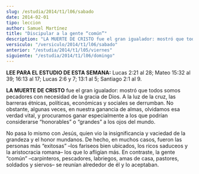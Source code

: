 ```yaml
---
slug: /estudia/2014/t1/l06/sabado
date: 2014-02-01
tipo: leccion
author: Samuel Martínez
title: "Discipular a la gente “común”"
description: "LA MUERTE DE CRISTO fue el gran igualador: mostró que todos somos pecadores con  necesidad de la gracia de Dios. A la luz de la cruz, las barreras étnicas,  políticas, económicas y sociales se derrumban. No obstante, algunas veces, en  nuestra ganancia de almas, olvidamos esa ..."
versiculo: "/versiculo/2014/t1/l06/sabado"
anterior: "/estudia/2014/t1/l05/viernes"
siguiente: "/estudia/2014/t1/l06/domingo"
---
```


**LEE PARA EL ESTUDIO DE ESTA SEMANA:** Lucas 2:21 al 28; Mateo 15:32 al 39; 16:13 al 17; Lucas 2:6 y 7; 13:1 al 5; Santiago 2:1 al 9.

**LA MUERTE DE CRISTO** fue el gran igualador: mostró que todos somos pecadores con necesidad de la gracia de Dios. A la luz de la cruz, las barreras étnicas, políticas, económicas y sociales se derrumban. No obstante, algunas veces, en nuestra ganancia de almas, olvidamos esa verdad vital, y procuramos ganar especialmente a los que podrían considerarse “honorables” o “grandes” a los ojos del mundo.

No pasa lo mismo con Jesús, quien vio la insignificancia y vaciedad de la grandeza y el honor mundanos. De hecho, en muchos casos, fueron las personas más “exitosas” –los fariseos bien ubicados, los ricos saduceos y la aristocracia romana– los que lo afligían más. En contraste, la gente “común” –carpinteros, pescadores, labriegos, amas de casa, pastores, soldados y siervos– se reunían alrededor de él y lo aceptaban.
